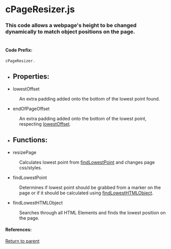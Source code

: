 # cPageResizer.js
### This code allows a webpage's height to be changed dynamically to match object positions on the page.
#

#### <a id="codeprefix"/> Code Prefix:
    cPageResizer.  

* <a id="properties"/> <h2> Properties: </h2>

* <a id="lowestoffset"/> lowestOffset <p style="padding-left: 20px;"> An extra padding added onto the bottom of the lowest point found. </p>

* <a id="endofpageoffset"/> endOfPageOffset <p style="padding-left: 20px;"> An extra padding added onto the bottom of the lowest point, respecting [lowestOffset](#lowestoffset). </p>

* <a id="functions"/> <h2> Functions: </h2>

* <a id="resizepage"/> resizePage <p style="padding-left: 20px;"> Calculates lowest point from [findLowestPoint](#findlowestpoint) and changes page css/styles. </p>

* <a id="findlowestpoint"/> findLowestPoint <p style="padding-left: 20px;"> Determines if lowest point should be grabbed from a marker on the page or if it should be calculated using [findLowestHTMLObject](#findlowesthtmlobject). </p>

* <a id="findlowesthtmlobject"/> findLowestHTMLObject <p style="padding-left: 20px;"> Searches through all HTML Elements and finds the lowest position on the page. </p>

#### References: 
  
[Return to parent](/README.md)